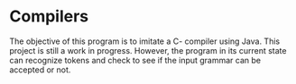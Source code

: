 # Compilers

The objective of this program is to imitate a C- compiler using Java. This project is still a work in progress. However, the program in its current state can recognize tokens and check to see if the input grammar can be accepted or not.
